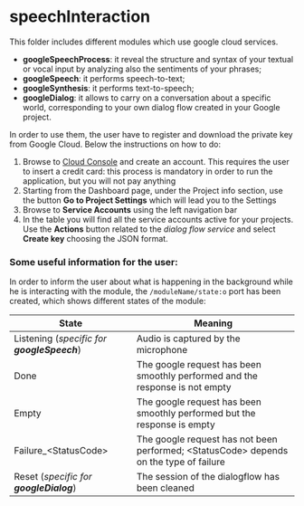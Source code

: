 # speechInteraction


This folder includes different modules which use google cloud services.
- **googleSpeechProcess**: it reveal the structure and syntax of your textual or vocal input by analyzing also the sentiments of your phrases;
- **googleSpeech**:  it performs speech-to-text;
- **googleSynthesis**: it performs text-to-speech;
- **googleDialog**: it allows to carry on a conversation about a specific world, corresponding to your own dialog flow created in your Google project.


In order to use them, the user have to register and download the private key from Google Cloud. Below the instructions on how to do:
1. Browse to  [Cloud Console](https://console.cloud.google.com) and create an account. This requires the user to insert a credit card: this process is mandatory in order to run the application, but you will not pay anything
2. Starting from the Dashboard page, under the Project info section, use the button **Go to Project Settings** which will lead you to the Settings
3. Browse to **Service Accounts** using the left navigation bar
4. In the table you will find all the service accounts active for your projects. Use the **Actions** button related to the _dialog flow service_ and select **Create key** choosing the JSON format.

### Some useful information for the user:

In order to inform the user about what is happening in the background while he is interacting with the module, the `/moduleName/state:o` port has been created, which shows different states of the module:

State | Meaning
---- | ----
Listening (_specific for **googleSpeech**_) | Audio is captured by the microphone
Done | The google request has been smoothly performed and the response is not empty
Empty | The google request has been smoothly performed but the response is empty
Failure_\<StatusCode\> |  The google request has not been performed; \<StatusCode\> depends on the type of failure 
Reset (_specific for **googleDialog**_) | The session of the dialogflow has been cleaned
